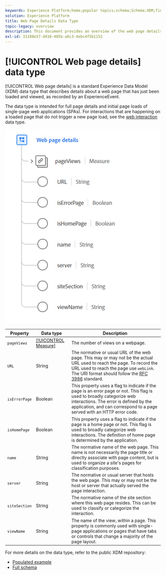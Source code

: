 ```yaml
---
keywords: Experience Platform;home;popular topics;schema;Schema;XDM;fields;schemas;Schemas;Webpage details;datatype;data-type;data type;webpage
solution: Experience Platform
title: Web Page Details Data Type
topic-legacy: overview
description: This document provides an overview of the web page details Experience Data Model (XDM) data type.
exl-id: 31108e57-d416-485b-a6c3-4ebc4f5b1152
---
```

# [!UICONTROL Web page details] data type

[!UICONTROL Web page details] is a standard Experience Data Model (XDM) data type that describes details about a web page that has just been loaded and viewed, as recorded by an ExperienceEvent.

The data type is intended for full page details and initial page loads of single-page web applications (SPAs). For interactions that are happening on a loaded page that do not trigger a new page load, see the [web interaction](./web-interactions.md) data type.

<img src='../images/data-types/web-page-details.PNG' width=500 /><br />

| Property | Data type | Description |
| --- | --- | --- |
| `pageViews` | [[!UICONTROL Measure]](./measure.md) | The number of views on a webpage. |
| `URL` | String | The normative or usual URL of the web page. This may or may not be the actual URL used to reach the page. To record the URL used to reach the page use `webLink`. The URI format should follow the [RFC 3986](https://tools.ietf.org/html/rfc3986) standard. |
| `isErrorPage` | Boolean | This property uses a flag to indicate if the page is an error page or not. This flag is used to broadly categorize web interactions. The error is defined by the application, and can correspond to a page served with an HTTP error code. |
| `isHomePage` | Boolean | This property uses a flag to indicate if the page is a home page or not. This flag is used to broadly categorize web interactions. The definition of home page is determined by the application. |
| `name` | String | The normative name of the web page. This name is not necessarily the page title or directly associate with page content, but is used to organize a site's pages for classification purposes. |
| `server` | String | The normative or usual server that hosts the web page. This may or may not be the host or server that actually served the page interaction. |
| `siteSection` | String | The normative name of the site section where this web page resides. This can be used to classify or categorize the interaction. |
| `viewName` | String | The name of the view, within a page. This property is commonly used with single-page applications or pages that have tabs or controls that change a majority of the page layout. |

For more details on the data type, refer to the public XDM repository:

* [Populated example](https://github.com/adobe/xdm/blob/master/components/datatypes/web/webpagedetails.example.2.json)
* [Full schema](https://github.com/adobe/xdm/blob/master/components/datatypes/web/webpagedetails.schema.json)
